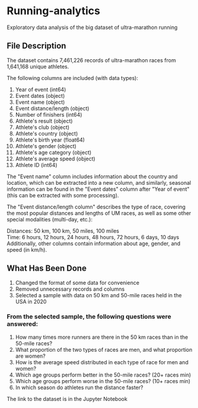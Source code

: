 # Running-analytics
Exploratory data analysis of the big dataset of ultra-marathon running

## File Description
The dataset contains 7,461,226 records of ultra-marathon races from 1,641,168 unique athletes.

The following columns are included (with data types):

1. Year of event (int64)
2. Event dates (object)
3. Event name (object)
4. Event distance/length (object)
5. Number of finishers (int64)
6. Athlete's result (object)
7. Athlete's club (object)
8. Athlete's country (object)
9. Athlete's birth year (float64)
10. Athlete's gender (object)
11. Athlete's age category (object)
12. Athlete's average speed (object)
13. Athlete ID (int64)

The "Event name" column includes information about the country and location, which can be extracted into a new column, and similarly, seasonal information can be found in the "Event dates" column after "Year of event" (this can be extracted with some processing).

The "Event distance/length column" describes the type of race, covering the most popular distances and lengths of UM races, as well as some other special modalities (multi-day, etc.):

Distances: 50 km, 100 km, 50 miles, 100 miles  
Time: 6 hours, 12 hours, 24 hours, 48 hours, 72 hours, 6 days, 10 days  
Additionally, other columns contain information about age, gender, and speed (in km/h).

## What Has Been Done
1. Changed the format of some data for convenience
2. Removed unnecessary records and columns
3. Selected a sample with data on 50 km and 50-mile races held in the USA in 2020

### From the selected sample, the following questions were answered:
1. How many times more runners are there in the 50 km races than in the 50-mile races?
2. What proportion of the two types of races are men, and what proportion are women?
3. How is the average speed distributed in each type of race for men and women?
4. Which age groups perform better in the 50-mile races? (20+ races min)
5. Which age groups perform worse in the 50-mile races? (10+ races min)
6. In which season do athletes run the distance faster?

The link to the dataset is in the Jupyter Notebook
